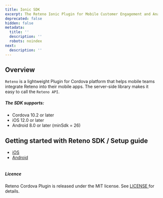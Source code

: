 ```yaml
---
title: Ionic SDK
excerpt: The Reteno Ionic Plugin for Mobile Customer Engagement and Analytics solutions
deprecated: false
hidden: false
metadata:
  title: ''
  description: ''
  robots: noindex
next:
  description: ''
---
```

## Overview

`Reteno` is a lightweight Plugin for Cordova platform that helps mobile teams integrate Reteno into their mobile apps. The server-side library makes it easy to call the `Reteno API`.

##### The SDK supports:

* Cordova 10.2 or later
* iOS 12.0 or later
* Android 8.0 or later (minSdk = 26)

## Getting started with Reteno SDK / Setup guide

* [iOS](https://docs.yespo.io/reference/ionic-ios-sdk-setup)
* [Android](https://docs.yespo.io/reference/ionic-ios-sdk-android)\
  ​

##### Licence

Reteno Cordova Plugin is released under the MIT license. See <a rel="nofollow" href="https://github.com/reteno-com/reteno-cordova/blob/main/LICENSE "> LICENSE </a> for details.
